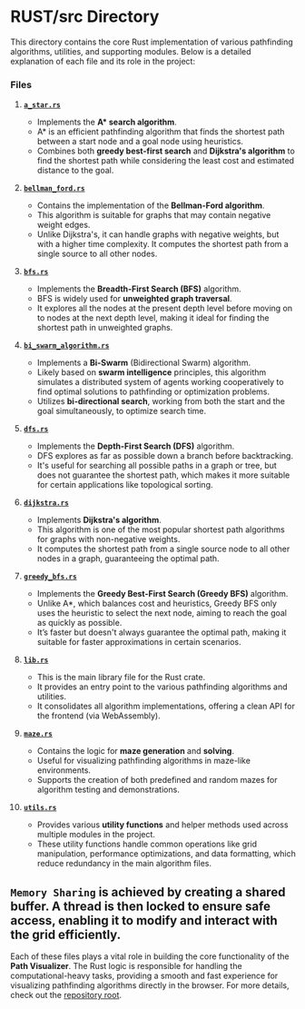 # RUST/src Directory

This directory contains the core Rust implementation of various pathfinding algorithms, utilities, and supporting modules. Below is a detailed explanation of each file and its role in the project:

### Files

1. **[`a_star.rs`](https://github.com/Priyansh6747/Path-Visulizer/blob/Prod/RUST/src/a_star.rs)**
   - Implements the **A\* search algorithm**.
   - A* is an efficient pathfinding algorithm that finds the shortest path between a start node and a goal node using heuristics.
   - Combines both **greedy best-first search** and **Dijkstra's algorithm** to find the shortest path while considering the least cost and estimated distance to the goal.

2. **[`bellman_ford.rs`](https://github.com/Priyansh6747/Path-Visulizer/blob/Prod/RUST/src/bellman_ford.rs)**
   - Contains the implementation of the **Bellman-Ford algorithm**.
   - This algorithm is suitable for graphs that may contain negative weight edges.
   - Unlike Dijkstra's, it can handle graphs with negative weights, but with a higher time complexity. It computes the shortest path from a single source to all other nodes.

3. **[`bfs.rs`](https://github.com/Priyansh6747/Path-Visulizer/blob/Prod/RUST/src/bfs.rs)**
   - Implements the **Breadth-First Search (BFS)** algorithm.
   - BFS is widely used for **unweighted graph traversal**.
   - It explores all the nodes at the present depth level before moving on to nodes at the next depth level, making it ideal for finding the shortest path in unweighted graphs.

4. **[`bi_swarm_algorithm.rs`](https://github.com/Priyansh6747/Path-Visulizer/blob/Prod/RUST/src/bi_swarm_algorithm.rs)**
   - Implements a **Bi-Swarm** (Bidirectional Swarm) algorithm.
   - Likely based on **swarm intelligence** principles, this algorithm simulates a distributed system of agents working cooperatively to find optimal solutions to pathfinding or optimization problems.
   - Utilizes **bi-directional search**, working from both the start and the goal simultaneously, to optimize search time.

5. **[`dfs.rs`](https://github.com/Priyansh6747/Path-Visulizer/blob/Prod/RUST/src/dfs.rs)**
   - Implements the **Depth-First Search (DFS)** algorithm.
   - DFS explores as far as possible down a branch before backtracking.
   - It's useful for searching all possible paths in a graph or tree, but does not guarantee the shortest path, which makes it more suitable for certain applications like topological sorting.

6. **[`dijkstra.rs`](https://github.com/Priyansh6747/Path-Visulizer/blob/Prod/RUST/src/dijkstra.rs)**
   - Implements **Dijkstra's algorithm**.
   - This algorithm is one of the most popular shortest path algorithms for graphs with non-negative weights.
   - It computes the shortest path from a single source node to all other nodes in a graph, guaranteeing the optimal path.

7. **[`greedy_bfs.rs`](https://github.com/Priyansh6747/Path-Visulizer/blob/Prod/RUST/src/greedy_bfs.rs)**
   - Implements the **Greedy Best-First Search (Greedy BFS)** algorithm.
   - Unlike A*, which balances cost and heuristics, Greedy BFS only uses the heuristic to select the next node, aiming to reach the goal as quickly as possible.
   - It’s faster but doesn't always guarantee the optimal path, making it suitable for faster approximations in certain scenarios.

8. **[`lib.rs`](https://github.com/Priyansh6747/Path-Visulizer/blob/Prod/RUST/src/lib.rs)**
   - This is the main library file for the Rust crate.
   - It provides an entry point to the various pathfinding algorithms and utilities.
   - It consolidates all algorithm implementations, offering a clean API for the frontend (via WebAssembly).

9. **[`maze.rs`](https://github.com/Priyansh6747/Path-Visulizer/blob/Prod/RUST/src/maze.rs)**
   - Contains the logic for **maze generation** and **solving**.
   - Useful for visualizing pathfinding algorithms in maze-like environments.
   - Supports the creation of both predefined and random mazes for algorithm testing and demonstrations.

10. **[`utils.rs`](https://github.com/Priyansh6747/Path-Visulizer/blob/Prod/RUST/src/utils.rs)**
    - Provides various **utility functions** and helper methods used across multiple modules in the project.
    - These utility functions handle common operations like grid manipulation, performance optimizations, and data formatting, which reduce redundancy in the main algorithm files.


**`Memory Sharing`** 
is achieved by creating a shared buffer. A thread is then locked to ensure safe access, enabling it to modify and interact with the grid efficiently.
---

Each of these files plays a vital role in building the core functionality of the **Path Visualizer**. The Rust logic is responsible for handling the computational-heavy tasks, providing a smooth and fast experience for visualizing pathfinding algorithms directly in the browser. For more details, check out the [repository root](https://github.com/Priyansh6747/Path-Visulizer).
